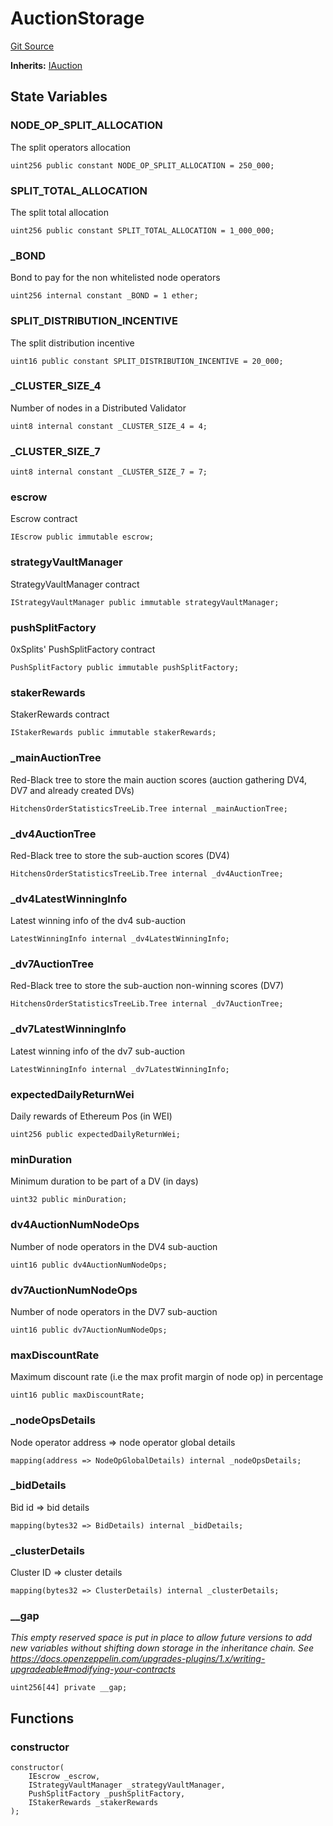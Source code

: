 # AuctionStorage
[Git Source](https://github.com/Byzantine-Finance/byzantine-contracts/blob/9fb891800d52aaca6ef4f8a781c3003290fa4d2f/src/core/AuctionStorage.sol)

**Inherits:**
[IAuction](/src/interfaces/IAuction.sol/interface.IAuction.md)


## State Variables
### NODE_OP_SPLIT_ALLOCATION
The split operators allocation


```solidity
uint256 public constant NODE_OP_SPLIT_ALLOCATION = 250_000;
```


### SPLIT_TOTAL_ALLOCATION
The split total allocation


```solidity
uint256 public constant SPLIT_TOTAL_ALLOCATION = 1_000_000;
```


### _BOND
Bond to pay for the non whitelisted node operators


```solidity
uint256 internal constant _BOND = 1 ether;
```


### SPLIT_DISTRIBUTION_INCENTIVE
The split distribution incentive


```solidity
uint16 public constant SPLIT_DISTRIBUTION_INCENTIVE = 20_000;
```


### _CLUSTER_SIZE_4
Number of nodes in a Distributed Validator


```solidity
uint8 internal constant _CLUSTER_SIZE_4 = 4;
```


### _CLUSTER_SIZE_7

```solidity
uint8 internal constant _CLUSTER_SIZE_7 = 7;
```


### escrow
Escrow contract


```solidity
IEscrow public immutable escrow;
```


### strategyVaultManager
StrategyVaultManager contract


```solidity
IStrategyVaultManager public immutable strategyVaultManager;
```


### pushSplitFactory
0xSplits' PushSplitFactory contract


```solidity
PushSplitFactory public immutable pushSplitFactory;
```


### stakerRewards
StakerRewards contract


```solidity
IStakerRewards public immutable stakerRewards;
```


### _mainAuctionTree
Red-Black tree to store the main auction scores (auction gathering DV4, DV7 and already created DVs)


```solidity
HitchensOrderStatisticsTreeLib.Tree internal _mainAuctionTree;
```


### _dv4AuctionTree
Red-Black tree to store the sub-auction scores (DV4)


```solidity
HitchensOrderStatisticsTreeLib.Tree internal _dv4AuctionTree;
```


### _dv4LatestWinningInfo
Latest winning info of the dv4 sub-auction


```solidity
LatestWinningInfo internal _dv4LatestWinningInfo;
```


### _dv7AuctionTree
Red-Black tree to store the sub-auction non-winning scores (DV7)


```solidity
HitchensOrderStatisticsTreeLib.Tree internal _dv7AuctionTree;
```


### _dv7LatestWinningInfo
Latest winning info of the dv7 sub-auction


```solidity
LatestWinningInfo internal _dv7LatestWinningInfo;
```


### expectedDailyReturnWei
Daily rewards of Ethereum Pos (in WEI)


```solidity
uint256 public expectedDailyReturnWei;
```


### minDuration
Minimum duration to be part of a DV (in days)


```solidity
uint32 public minDuration;
```


### dv4AuctionNumNodeOps
Number of node operators in the DV4 sub-auction


```solidity
uint16 public dv4AuctionNumNodeOps;
```


### dv7AuctionNumNodeOps
Number of node operators in the DV7 sub-auction


```solidity
uint16 public dv7AuctionNumNodeOps;
```


### maxDiscountRate
Maximum discount rate (i.e the max profit margin of node op) in percentage


```solidity
uint16 public maxDiscountRate;
```


### _nodeOpsDetails
Node operator address => node operator global details


```solidity
mapping(address => NodeOpGlobalDetails) internal _nodeOpsDetails;
```


### _bidDetails
Bid id => bid details


```solidity
mapping(bytes32 => BidDetails) internal _bidDetails;
```


### _clusterDetails
Cluster ID => cluster details


```solidity
mapping(bytes32 => ClusterDetails) internal _clusterDetails;
```


### __gap
*This empty reserved space is put in place to allow future versions to add new
variables without shifting down storage in the inheritance chain.
See https://docs.openzeppelin.com/upgrades-plugins/1.x/writing-upgradeable#modifying-your-contracts*


```solidity
uint256[44] private __gap;
```


## Functions
### constructor


```solidity
constructor(
    IEscrow _escrow,
    IStrategyVaultManager _strategyVaultManager,
    PushSplitFactory _pushSplitFactory,
    IStakerRewards _stakerRewards
);
```

